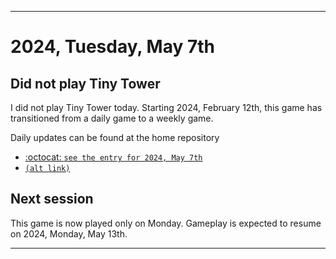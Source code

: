 
***

# 2024, Tuesday, May 7th

## Did not play Tiny Tower

<!-- TODO: For each weekly entry, make sure the date is correct. The day of the week should be modified in 4 places !-->

I did not play Tiny Tower today. Starting 2024, February 12th, this game has transitioned from a daily game to a weekly game.

Daily updates can be found at the home repository

- [:octocat: `see the entry for 2024, May 7th`](https://github.com/seanpm2001/SeansLifeArchive_Images_TinyTower/tree/master/tiny%20tower/2024/05_May/07/) 
- [`(alt link)`](/tiny%20tower/2024/05_May/07/)

## Next session

This game is now played only on Monday. Gameplay is expected to resume on 2024, Monday, May 13th.

***
